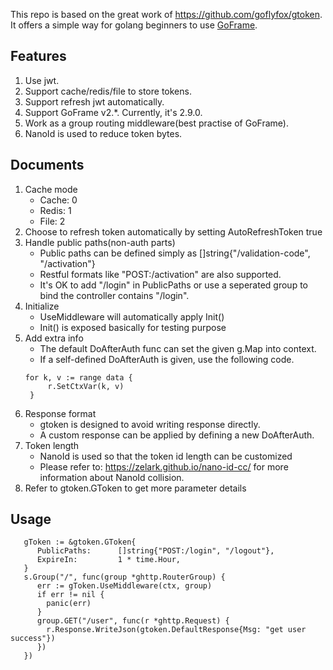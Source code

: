 This repo is based on the great work of https://github.com/goflyfox/gtoken. It offers a simple way for golang beginners to use [GoFrame](https://github.com/gogf/gf).

## Features
1. Use jwt.
2. Support cache/redis/file to store tokens.
3. Support refresh jwt automatically.
4. Support GoFrame v2.*. Currently, it's 2.9.0.
5. Work as a group routing middleware(best practise of GoFrame).
6. NanoId is used to reduce token bytes.

## Documents
1. Cache mode
    - Cache: 0
    - Redis: 1
    - File: 2
2. Choose to refresh token automatically by setting AutoRefreshToken true
3. Handle public paths(non-auth parts)
   - Public paths can be defined simply as []string{"/validation-code", "/activation"}
   - Restful formats like "POST:/activation" are also supported.
   - It's OK to add "/login" in PublicPaths or use a seperated group to bind the controller contains "/login". 
4. Initialize
   - UseMiddleware will automatically apply Init()
   - Init() is exposed basically for testing purpose
5. Add extra info
   - The default DoAfterAuth func can set the given g.Map into context.
   - If a self-defined DoAfterAuth is given, use the following code.
   ```
   for k, v := range data {
        r.SetCtxVar(k, v)
    }
   ```
6. Response format
   - gtoken is designed to avoid writing response directly.
   - A custom response can be applied by defining a new DoAfterAuth.
7. Token length
   - NanoId is used so that the token id length can be customized
   - Please refer to: https://zelark.github.io/nano-id-cc/ for more information about NanoId collision.
8. Refer to gtoken.GToken to get more parameter details

## Usage
```
   gToken := &gtoken.GToken{
      PublicPaths:      []string{"POST:/login", "/logout"},
      ExpireIn:         1 * time.Hour,
   }
   s.Group("/", func(group *ghttp.RouterGroup) {
      err := gToken.UseMiddleware(ctx, group)
      if err != nil {
        panic(err)
      }
      group.GET("/user", func(r *ghttp.Request) {
        r.Response.WriteJson(gtoken.DefaultResponse{Msg: "get user success"})
      })
   })
```